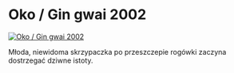 Oko / Gin gwai 2002 
=============
[![Oko / Gin gwai 2002 ](http://vidos.pl/images/player.gif)](http://vidos.pl/oko-gin-gwai-2002)

 Młoda, niewidoma skrzypaczka po przeszczepie rogówki zaczyna dostrzegać dziwne istoty.
